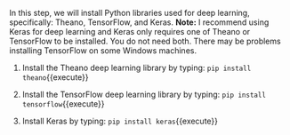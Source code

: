 In this step, we will install Python libraries used for deep learning, specifically: Theano,
TensorFlow, and Keras. **Note:** I recommend using Keras for deep learning and Keras only
requires one of Theano or TensorFlow to be installed. You do not need both. There may be
problems installing TensorFlow on some Windows machines.

1. Install the Theano deep learning library by typing:
`pip install theano`{{execute}} 

2. Install the TensorFlow deep learning library by typing:
`pip install tensorflow`{{execute}} 

3. Install Keras by typing:
`pip install keras`{{execute}} 